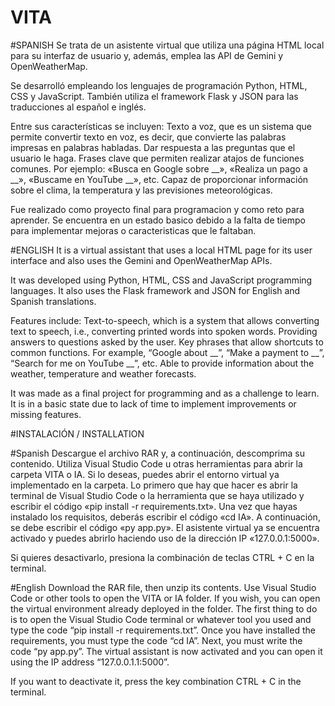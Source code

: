 # VITA

#SPANISH
Se trata de un asistente virtual que utiliza una página HTML local para su interfaz de usuario y, además, emplea las API de Gemini y OpenWeatherMap.

Se desarrolló empleando los lenguajes de programación Python, HTML, CSS y JavaScript. También utiliza el framework Flask y JSON para las traducciones al español e inglés.

Entre sus características se incluyen:
Texto a voz, que es un sistema que permite convertir texto en voz, es decir, que convierte las palabras impresas en palabras habladas.
Dar respuesta a las preguntas que el usuario le haga.
Frases clave que permiten realizar atajos de funciones comunes. Por ejemplo: «Busca en Google sobre __», «Realiza un pago a __», «Buscame en YouTube __», etc.
Capaz de proporcionar información sobre el clima, la temperatura y las previsiones meteorológicas.

Fue realizado como proyecto final para programacion y como reto para aprender. Se encuentra en un estado basico debido a la falta de tiempo para implementar mejoras o caracteristicas que le faltaban.

#ENGLISH
It is a virtual assistant that uses a local HTML page for its user interface and also uses the Gemini and OpenWeatherMap APIs.

It was developed using Python, HTML, CSS and JavaScript programming languages. It also uses the Flask framework and JSON for English and Spanish translations.

Features include:
Text-to-speech, which is a system that allows converting text to speech, i.e., converting printed words into spoken words.
Providing answers to questions asked by the user.
Key phrases that allow shortcuts to common functions. For example, “Google about __”, “Make a payment to __”, “Search for me on YouTube __”, etc.
Able to provide information about the weather, temperature and weather forecasts.

It was made as a final project for programming and as a challenge to learn. It is in a basic state due to lack of time to implement improvements or missing features.

#INSTALACIÓN / INSTALLATION

#Spanish
Descargue el archivo RAR y, a continuación, descomprima su contenido.
Utiliza Visual Studio Code u otras herramientas para abrir la carpeta VITA o IA.
Si lo deseas, puedes abrir el entorno virtual ya implementado en la carpeta.
Lo primero que hay que hacer es abrir la terminal de Visual Studio Code o la herramienta que se haya utilizado y escribir el código «pip install -r requirements.txt».
Una vez que hayas instalado los requisitos, deberás escribir el código «cd IA».
A continuación, se debe escribir el código «py app.py».
El asistente virtual ya se encuentra activado y puedes abrirlo haciendo uso de la dirección IP «127.0.0.1:5000».

Si quieres desactivarlo, presiona la combinación de teclas CTRL + C en la terminal.

#English
Download the RAR file, then unzip its contents.
Use Visual Studio Code or other tools to open the VITA or IA folder.
If you wish, you can open the virtual environment already deployed in the folder.
The first thing to do is to open the Visual Studio Code terminal or whatever tool you used and type the code “pip install -r requirements.txt”.
Once you have installed the requirements, you must type the code “cd IA”.
Next, you must write the code “py app.py”.
The virtual assistant is now activated and you can open it using the IP address “127.0.0.1.1:5000”.

If you want to deactivate it, press the key combination CTRL + C in the terminal.
